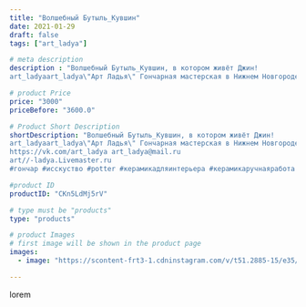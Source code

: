 ```yaml
---
title: "Волшебный Бутыль_Кувшин"
date: 2021-01-29
draft: false
tags: ["art_ladya"]

# meta description
description : "Волшебный Бутыль_Кувшин, в котором живёт Джин! 
art_ladyaart_ladya\"Арт Ладья\" Гончарная мастерская в Нижнем Новгороде. Изготовление керамики и мастер//-классы"

# product Price
price: "3000"
priceBefore: "3600.0"

# Product Short Description
shortDescription: "Волшебный Бутыль_Кувшин, в котором живёт Джин! 
art_ladyaart_ladya\"Арт Ладья\" Гончарная мастерская в Нижнем Новгороде. Изготовление керамики и мастер//-классы по обучению. 
https://vk.com/art_ladya art_ladya@mail.ru 
art//-ladya.Livemaster.ru
#гончар #исскуство #potter #керамикадляинтерьера #керамикаручнаяработа #гончарнаямастерская #керамиканазаказ #handmade #посудаизглины #керамика #гончарнаяпосуда #эксклюзивнаякерамика #painter #бутыль #decor #ceramicar #jug #claygoods #restaurant #earthenware #ceramic #design #magic #ceramicart #decanter #carafe #clay #кувшин #авторскаякерамика"

#product ID
productID: "CKn5LdMj5rV"

# type must be "products"
type: "products"

# product Images
# first image will be shown in the product page
images:
  - image: "https://scontent-frt3-1.cdninstagram.com/v/t51.2885-15/e35/143553675_420035452746991_4226006470753733999_n.jpg?_nc_ht=scontent-frt3-1.cdninstagram.com&_nc_cat=107&_nc_ohc=IHjfB8FFwi8AX83D4XO&edm=APU89FABAAAA&ccb=7-4&oh=eb3efa420b509a1abbe3d5e6c6764806&oe=612BB448&_nc_sid=86f79a&ig_cache_key=MjQ5NzIxNTk5NDMxNDg1NzE3Mw%3D%3D.2-ccb7-4"

---
```

lorem
